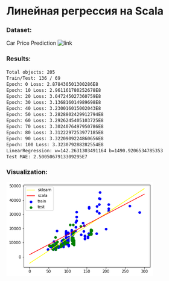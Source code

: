 # Линейная регрессия на Scala

### Dataset:
Car Price Prediction ![link](https://www.kaggle.com/hellbuoy/car-price-prediction)

### Results:

    Total objects: 205
    Train/Test: 136 / 69
    Epoch: 0 Loss: 2.878430501300286E8
    Epoch: 10 Loss: 2.961161780252678E8
    Epoch: 20 Loss: 3.047245027360759E8
    Epoch: 30 Loss: 3.136816014989698E8
    Epoch: 40 Loss: 3.230016015002043E8
    Epoch: 50 Loss: 3.2828802429912794E8
    Epoch: 60 Loss: 3.2926245405103725E8
    Epoch: 70 Loss: 3.3024076497950786E8
    Epoch: 80 Loss: 3.3122297253977185E8
    Epoch: 90 Loss: 3.3220909224860656E8
    Epoch: 100 Loss: 3.323079288282554E8
    LinearRegression: w=142.2631303491164 b=1490.9206534785353
    Test MAE: 2.5005067913309295E7

### Visualization:

![linreg](https://github.com/cherninkiy/made-2021-mlbd/blob/main/hw3/linreg.png)
